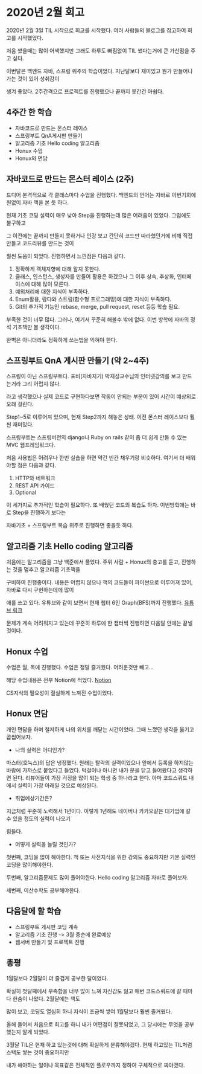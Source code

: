 # 2020년 2월 회고

2020년 2월 3일 TIL 시작으로 회고를 시작했다. 여러 사람들의 블로그를 참고하여 회고를 시작했었다. 

처음 썼을때는 많이 어색했지만 그래도 하루도 빠짐없이  TIL 썼다는거에 큰 가산점을 주고 싶다.

이번달은 백엔드 자바, 스프링 위주의 학습이었다. 지난달보다 재미있고 뭔가 만들어나가는 것이 있어 성취감이 

생겨 좋았다. 2주간격으로 프로젝트를 진행했으나 끝까지 못간건 아쉽다. 



##  4주간 한 학습

- 자바코드로 만드는 몬스터 레이스
- 스프링부트 QnA게시판 만들기
- 알고리즘 기초 Hello coding 알고리즘
- Honux 수업
- Honux와 면담



## 자바코드로 만드는 몬스터 레이스 (2주)

드디어 본격적으로 각 클래스마다 수업을 진행했다. 백엔드의 언어는 자바로 이번기회에 원없이 자바 책을 본 듯 하다.

현재 기초 코딩 실력이 매우 낮아 Step을 진행하는데 많은 어려움이 있었다. 그럼에도 불구하고

그 이전에는 끝까지 만들지 못하거나 인강 보고 간단히 코드만 따라했던거에 비해 직접 만들고 코드리뷰를 만드는 것이

훨씬 도움이 되었다. 진행하면서 느낀점은 다음과 같다.



1. 정확하게 객체지향에 대해 알지 못한다.
2. 클래스, 인스턴스, 생성자를 만들어 활용은 하겠으나 그 이후 상속, 추상화, 인터페이스에 대해 많이 모른다.
3. 예외처리에 대한 지식이 부족하다.
4. Enum활용, 람다와 스트림(함수형 프로그래밍)에 대한 지식이 부족하다.
5. Git의 추가적 기능인 rebase, merge, pull request, reset 등등 학습 필요.



부족한 것이 너무 많다. 그러나, 여기서 꾸준히 해볼수 밖에 없다. 이번 방학에 자바의 정석 기초책만 볼 생각이다. 

완벽은 아니더라도 정확하게 쓰는법을 익혀야 한다.



## 스프링부트 QnA 게시판 만들기 (약 2~4주)

스프링이 아닌 스프링부트다. 포비(자바지기) 박재성교수님의 인터넷강의를 보고 만드는거라 그리 어렵지 않다.

라고 생각했으나 실제 코드로 구현하다보면 작동이 안되는 부분이 있어 시간이 예상외로 오래 걸린다.

Step1~5로 이루어져 있으며, 현재 Step2까지 해놓은 상태. 이전 몬스터 레이스보다 훨씬 재미있다. 

스프링부트는 스프링버전의 django나 Ruby on rails 같이 좀 더 쉽게 만들 수 있는 MVC 웹프레임워크다. 

처음 사용법은 어려우나 한번 실습을 하면 약간 빈칸 채우기랑 비슷하다. 여기서 더 배워야할 점은 다음과 같다.



1. HTTP와 네트워크
2. REST API 가이드
3. Optional



이 세가지로 추가적인 학습이 필요하다.  또 배웠던 코드의 복습도 하자. 이번방학에는 바로 Step을 진행하기 보다는

자바기초 + 스프링부트 복습 위주로 진행하면 좋을듯 하다.



## 알고리즘 기초 Hello coding 알고리즘

처음에는 알고리즘을 그냥 백준에서 풀었다. 주위 사람 + Honux의 충고를 듣고, 진행하는 것을 멈추고 알고리즘 기초책을

구비하여 진행중이다. 내용은 어렵지 않으나 책의 코드들이 파이썬으로 이루어져 있어, 자바로 다시 구현하는데에 많이

애를 쓰고 있다. 유튜브와 같이 보면서 현재 챕터 6인 Graph(BFS)까지 진행했다. [유튜브 링크](https://www.youtube.com/user/damazzang)

문제가 계속 어려워지고 있는데 꾸준히 하루에 한 챕터씩 진행하면 다음달 안에는 끝낼 것이다.



## Honux 수업

수업은 월, 목에 진행했다. 수업은 정말 즐거웠다. 어려운것만 빼고...

해당 수업내용은 전부 Notion에 적었다. [Notion](https://www.notion.so/fe6b0318390347a1a368b2d7dcf5d714?v=99a1b20923e840c2a72ee5aeddf34461)

CS지식의 필요성이 절실하게 느껴진 수업이었다.



## Honux 면담

개인 면담을 하며 철저하게 나의 위치를 깨닫는 시간이었다. 그때 느꼈던 생각을 옮기고 곱씹어보자.

- 나의 실력은 어디인가?

마스터(호눅스)의 답은 냉정했다. 원래는 탈락의 실력이었으나 앞에서 등록을 하지않는 바람에 가까스로 붙었다고 들었다. 턱걸이나 아니면 내가 문을 닫고 들어왔다고 생각하면 된다. 리뷰어들이 가장 걱정을 많이 되는 학생 중 하나라고 한다. 아마 코드스쿼드 내에서 실력이 가장 아래일 것으로 예상된다.

- 취업예상기간은?

지금처럼 꾸준히 노력해서 1년이다. 이렇게 1년해도 네이버나 카카오같은 대기업에 갈 수 있을 정도의 실력이 나오기 

힘들다.

- 어떻게 실력을 늘릴 것인가?

첫번째, 코딩을 많이 해야한다. 책 또는 사전지식을 위한 강의도 중요하지만 기본 실력인 코딩을 많이해야한다.

두번째, 알고리즘문제도 많이 풀어야한다. Hello coding 알고리즘 자바로 풀어보자.

세번째, 이산수학도 공부해야한다.



## 다음달에 할 학습

- 스프링부트 게시판 코딩 계속
- 알고리즘 기초 진행 -> 3월 중순에 완료예상
- 웹서버 만들기 및 프로젝트 진행



## 총평

1월달보다 2월달이 더 즐겁게 공부한 달이었다.

확실히 첫달째에서 부족함을 너무 많이 느껴 자신감도 잃고 매번 코드스쿼드에 갈 때마다 한숨이 나왔다. 2월달에는 책도 

많이 보고, 코딩도 열심히 하니 지식이 조금씩 쌓여 1월달보다 훨씬 즐거웠다. 

올해 들어서 처음으로 회고를 하니 내가 어떤점이 잘못되었고, 그 당시에는 무엇을 공부했는지 알게 되었다. 

3월달 TIL은 현재 하고 있는것에 대해 확실하게 분류해야겠다. 현재 하고있는 TIL처럼 스택도 쌓는 것이 중요하지만

내가 해야하는 일이나 목표같은 전체적인 플로우까지 정하여 구체적으로 짜야겠다.



